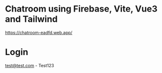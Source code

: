 # Chatroom using Firebase, Vite, Vue3 and Tailwind

https://chatroom-eadfd.web.app/

# Login
test@test.com - Test123
